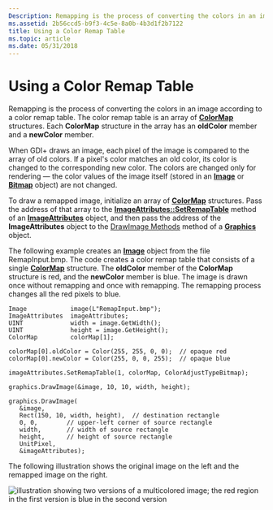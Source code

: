 ```yaml
---
Description: Remapping is the process of converting the colors in an image according to a color remap table. The color remap table is an array of ColorMap structures. Each ColorMap structure in the array has an oldColor member and a newColor member.
ms.assetid: 2b56ccd5-b9f3-4c5e-8a0b-4b3d1f2b7122
title: Using a Color Remap Table
ms.topic: article
ms.date: 05/31/2018
---
```


# Using a Color Remap Table

Remapping is the process of converting the colors in an image according to a color remap table. The color remap table is an array of [**ColorMap**](/windows/win32/api/Gdipluscolormatrix/ns-gdipluscolormatrix-colormap) structures. Each **ColorMap** structure in the array has an **oldColor** member and a **newColor** member.

When GDI+ draws an image, each pixel of the image is compared to the array of old colors. If a pixel's color matches an old color, its color is changed to the corresponding new color. The colors are changed only for rendering — the color values of the image itself (stored in an [**Image**](/windows/win32/api/gdiplusheaders/nl-gdiplusheaders-image) or [**Bitmap**](/windows/win32/api/gdiplusheaders/nl-gdiplusheaders-bitmap) object) are not changed.

To draw a remapped image, initialize an array of [**ColorMap**](/windows/win32/api/Gdipluscolormatrix/ns-gdipluscolormatrix-colormap) structures. Pass the address of that array to the [**ImageAttributes::SetRemapTable**](/windows/win32/api/Gdiplusimageattributes/nf-gdiplusimageattributes-imageattributes-setremaptable) method of an [**ImageAttributes**](/windows/win32/api/gdiplusimageattributes/nl-gdiplusimageattributes-imageattributes) object, and then pass the address of the **ImageAttributes** object to the [DrawImage Methods](/windows/win32/api/gdiplusgraphics/nf-gdiplusgraphics-graphics-drawimage(inimage_inconstpointf_inint)) method of a [**Graphics**](/windows/win32/api/gdiplusgraphics/nl-gdiplusgraphics-graphics) object.

The following example creates an [**Image**](/windows/win32/api/gdiplusheaders/nl-gdiplusheaders-image) object from the file RemapInput.bmp. The code creates a color remap table that consists of a single [**ColorMap**](/windows/win32/api/Gdipluscolormatrix/ns-gdipluscolormatrix-colormap) structure. The **oldColor** member of the **ColorMap** structure is red, and the **newColor** member is blue. The image is drawn once without remapping and once with remapping. The remapping process changes all the red pixels to blue.


```
Image            image(L"RemapInput.bmp");
ImageAttributes  imageAttributes;
UINT             width = image.GetWidth();
UINT             height = image.GetHeight();
ColorMap         colorMap[1];

colorMap[0].oldColor = Color(255, 255, 0, 0);  // opaque red
colorMap[0].newColor = Color(255, 0, 0, 255);  // opaque blue

imageAttributes.SetRemapTable(1, colorMap, ColorAdjustTypeBitmap);

graphics.DrawImage(&image, 10, 10, width, height);

graphics.DrawImage(
   &image, 
   Rect(150, 10, width, height),  // destination rectangle 
   0, 0,        // upper-left corner of source rectangle 
   width,       // width of source rectangle
   height,      // height of source rectangle
   UnitPixel,
   &imageAttributes);
```



The following illustration shows the original image on the left and the remapped image on the right.

![illustration showing two versions of a multicolored image; the red region in the first version is blue in the second version](images/colortrans7.png)

 

 



